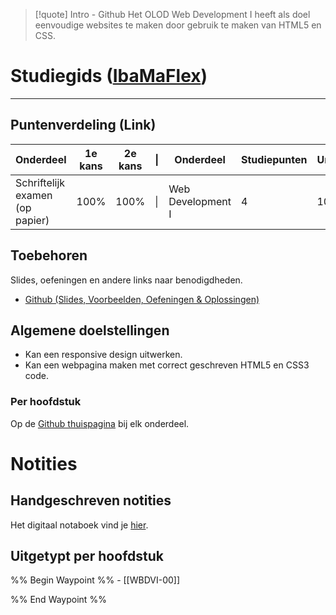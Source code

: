>[!quote] Intro - Github 
>Het OLOD Web Development I heeft als doel eenvoudige websites te maken door gebruik te maken van HTML5 en CSS. 

# Studiegids ([IbaMaFlex](https://bamaflexweb.hogent.be/BMFUIDetailxOLOD.aspx?b=5&c=1&a=180973))
--- 
## Puntenverdeling (Link)

| Onderdeel                       | 1e kans | 2e kans | \|  | Onderdeel         | Studiepunten | Uren |
| ------------------------------- | ------- | ------- | --- | ----------------- | ------------ | ---- |
| Schriftelijk examen (op papier) | 100%    | 100%    | \|  | Web Development I | 4            | 100  |

## Toebehoren
Slides, oefeningen en andere links naar benodigdheden.
- [Github (Slides, Voorbeelden, Oefeningen & Oplossingen)](https://web-development-i.github.io/overview/)

## Algemene doelstellingen
- Kan een responsive design uitwerken.
- Kan een webpagina maken met correct geschreven HTML5 en CSS3 code.

### Per hoofdstuk
Op de [Github thuispagina](https://web-development-i.github.io/overview/) bij elk onderdeel.


<div class="notes-links">
<h1>Notities</h1>
<h2>Handgeschreven notities</h2>
<p>Het digitaal notaboek vind je  <a href="https://drive.google.com/drive/folders/19MFfBkp48F4e63byHzHa5kYravR2JxWS?usp=sharing">hier</a>.</p>

<h2>Uitgetypt per hoofdstuk</h2>
<div class="waypoint">
%% Begin Waypoint %%
- [[WBDVI-00]]

%% End Waypoint %%
</div>
</div>